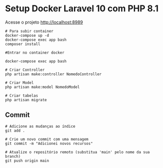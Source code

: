 
# Setup Docker Laravel 10 com PHP 8.1
Acesse o projeto
[http://localhost:8989](http://localhost:8989)

```
# Para subir container
docker-compose up -d 
docker-compose exec app bash
composer install
```

```
#Entrar no container docker

docker-compose exec app bash

# Criar Controller
php artisan make:controller NomedoController

# Criar Model
php artisan make:model NomedoModel

# Criar tabelas
php artisan migrate  
```

## Commit

```
# Adicione as mudanças ao índice
git add .

# Crie um novo commit com uma mensagem
git commit -m "Adicionei novos recursos"

# Atualize o repositório remoto (substitua 'main' pelo nome da sua branch)
git push origin main
```
